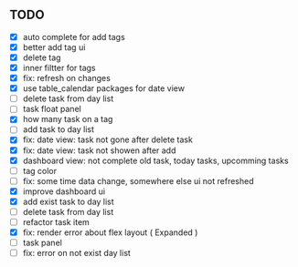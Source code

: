 


## TODO
- [x] auto complete for add tags
- [x] better add tag ui
- [x] delete tag
- [x] inner filtter for tags
- [x] fix: refresh on changes
- [x] use table_calendar packages for date view
- [ ] delete task from day list
- [ ] task float panel
- [x] how many task on a tag
- [ ] add task to day list
- [x] fix: date view: task not gone after delete task
- [x] fix: date view: task not showen after add
- [x] dashboard view: not complete old task, today tasks, upcomming tasks
- [ ] tag color
- [ ] fix: some time data change, somewhere else ui not refreshed
- [x] improve dashboard ui
- [x] add exist task to day list
- [ ] delete task from day list
- [ ] refactor task item
- [x] fix: render error about flex layout ( Expanded )
- [ ] task panel
- [ ] fix: error on not exist day list